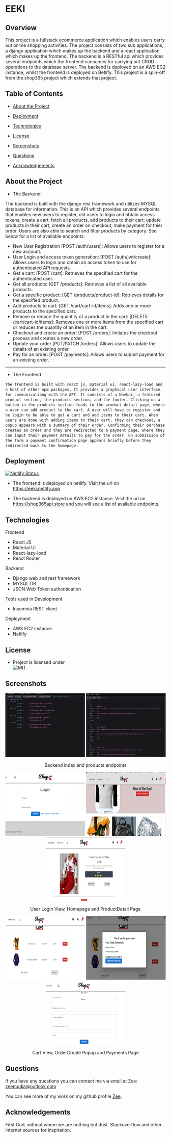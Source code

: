 # EEKI


## Overview

This project is a fullstack ecommerce application which enables users carry out online shopping activities. The project consists of two sub applications, a django application which makes up the backend and a react application which makes up the frontend. The backend is a RESTful api which provides several endpoints which the frontend consumes for carrying out CRUD operations to the database server. The backend is deployed on an AWS EC2 instance, whilst the frontend is deployed on Betlify. This project is a spin-off from the shop365 project which extends that project.


## Table of Contents

* [About the Project](#about-the-project)

* [Deployment](#deployment)

* [Technologies](#technologies)

* [License](#license)

* [Screenshots](#screenshots)

* [Questions](#questions)

* [Acknowledgements](#acknowledgements)

## About the Project

* The Backend

The backend is built with the django rest framework and utilizes MYSQL database for information. This is an API which provides several endpoints that enables new users to register, old users to login and obtain access tokens,  create a cart, fetch all products, add products to their cart, update products in their cart, create an order on checkout, make payment for thier order.  Users are also able to search and filter products by category.
See below for a list of available endpoints:

* New User Registration [POST /auth/users]: Allows users to register for a new account.
* User Login and access token generation: [POST /auth/jwt/create]: Allows users to login and obtain an access token to use for authenticated API requests.
* Get a cart: [POST /cart]: Retrieves the specified cart for the authenticated user.
* Get all products: [GET /products]: Retrieves a list of all available products.
* Get a specific product: [GET /products/product-id]: Retrieves details for the specified product.
* Add products to cart:  [GET /cart/cart-id/items]: Adds one or more products to the specified cart.
* Remove or reduce the quantity of a product in the cart: [DELETE /cart/cart-id/items]: Removes one or more items from the specified cart or reduces the quantity of an item in the cart.
* Checkout and create an order: [POST /orders]: Initiates the checkout process and creates a new order.
* Update your order [PUT/PATCH /orders]: Allows users to update the details of an existing order.
* Pay for an order: [POST /payments]: Allows users to submit payment for an existing order.


___

* The Frontend

```
The frontend is built with react js, material ui, react-lazy-load and a host of other npm packages. It provides a graphical user interface for communicationg with the API. It consists of a Navbar, a featured product section, the products section, and the footer. Clicking on a button in the products section leads to the product detail page, where a user can add product to the cart. A user will have to register and be login to be able to get a cart and add items to their cart. When users are done with adding items to their cart, they can checkout, a popup appears with a summary of their order. Confirming their purchase creates an order and they are redirected to a payment page, where they can input their payment details to pay for the order. On submission of the form a payment confirmation page appears briefly before they redirected back to the homepage.
```


## Deployment

[![Netlify Status](https://api.netlify.com/api/v1/badges/476d411f-3525-460d-9fb1-91b7ee82f0d9/deploy-status)](https://app.netlify.com/sites/eeki/deploys)


* The frontend is deployed on netlify. Visit the url on https://eeki.netlify.app

* The backend is deployed on AWS EC2 instance. Visit the url on https://shop365api.store and you will see a list of available endpoints.


## Technologies

Frontend
* React JS
* Material UI
* React-lazy-load
* React Router

Backend
* Django web and rest framework
* MYSQL DB
* JSON Web Token authentication

Tools used in Development
* Insomnia REST client

Deployment
* AWS EC2 instance
* Netlify

## License

* Project is licensed under <br/> ![MIT](https://img.shields.io/badge/License-MIT-yellow.svg).


## Screenshots


<div align="center">
    <div display="flex">
        <div display="flex" flex-direction="column">
            <img src="./assets/shot1.png" width="250" height="200" />
            <img src="./assets/shot2.png" width="250" height="200" />
            <p>Backend index and products endpoints </p>
        </div>
    <div display="flex" flex-direction="column">
        <div>
            <img src="./assets/shot3.png" width="250" height="200" />
            <img src="./assets/shot4.png" width="250" height="200" />
             <img src="./assets/shot5.png" width="250" height="200" />
        </div>
        <p>User Login View, Homepage and ProductDetail Page</p>
        </div>
    </div>
    <div display="flex" flex-direction="column">
        <div>
            <img src="./assets/shot6.png" width="250" height="200" />
            <img src="./assets/shot7.png" width="250" height="200" />
            <img src="./assets/shot8.png" width="250" height="200" />
        </div>
        <p>Cart View, OrderCreate Popup and Payments Page</p>
    </div>
</div>


## Questions

If you have any questions you can contact me via email at Zee: zeemudia@outlook.com

You can see more of my work on my github profile [Zee](https://github.com/iosazee).

## Acknowledgements
 First God, without whom we are nothing but dust.
 Stackoverflow and other internet sources for inspiration.


